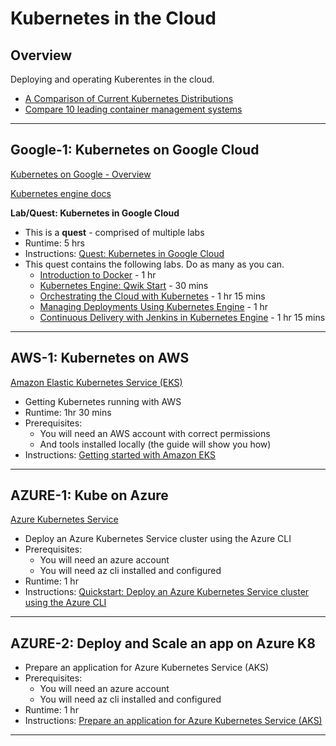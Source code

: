 # Kubernetes in the Cloud

## Overview

Deploying and operating Kuberentes in the cloud.

* [A Comparison of Current Kubernetes Distributions](https://dzone.com/articles/a-comparison-of-current-kubernetes-distributions)
* [Compare 10 leading container management systems](https://www.techtarget.com/searchitoperations/feature/Rounding-up-leading-container-management-software-in-detail)

---

## Google-1: Kubernetes on Google Cloud

[Kubernetes on Google - Overview](https://cloud.google.com/kubernetes-engine/)

[Kubernetes engine docs](https://cloud.google.com/kubernetes-engine/docs)

**Lab/Quest:  Kubernetes in Google Cloud**

* This is a **quest** - comprised of multiple labs
* Runtime: 5 hrs
* Instructions: [Quest: Kubernetes in Google Cloud](https://www.cloudskillsboost.google/quests/29?catalog_rank=%7B%22rank%22%3A1%2C%22num_filters%22%3A0%2C%22has_search%22%3Atrue%7D&search_id=22998566)
* This quest contains the following labs.  Do as many as you can.
    * [Introduction to Docker](https://www.cloudskillsboost.google/focuses/1029?parent=catalog) - 1 hr
    * [Kubernetes Engine: Qwik Start](https://www.cloudskillsboost.google/focuses/878?parent=catalog) - 30 mins
    * [Orchestrating the Cloud with Kubernetes](https://www.cloudskillsboost.google/focuses/557?parent=catalog) - 1 hr 15 mins
    * [Managing Deployments Using Kubernetes Engine](https://www.cloudskillsboost.google/focuses/639?parent=catalog) - 1 hr
    * [Continuous Delivery with Jenkins in Kubernetes Engine](https://www.cloudskillsboost.google/focuses/1104?parent=catalog) - 1 hr 15 mins

---

## AWS-1: Kubernetes on AWS

[Amazon Elastic Kubernetes Service (EKS)](https://aws.amazon.com/eks/)

* Getting Kubernetes running with AWS
* Runtime: 1hr 30 mins
* Prerequisites:
    * You will need an AWS account with correct permissions
    * And tools installed locally (the guide will show you how)
* Instructions: [Getting started with Amazon EKS](https://docs.aws.amazon.com/eks/latest/userguide/getting-started.html)

---

## AZURE-1: Kube on Azure

[Azure Kubernetes Service](https://learn.microsoft.com/en-us/azure/aks/intro-kubernetes)

* Deploy an Azure Kubernetes Service cluster using the Azure CLI
* Prerequisites:
    * You will need an azure account
    * You will need az cli installed and configured
* Runtime: 1 hr
* Instructions: [Quickstart: Deploy an Azure Kubernetes Service cluster using the Azure CLI](https://learn.microsoft.com/en-us/azure/aks/learn/quick-kubernetes-deploy-cli)

---

## AZURE-2: Deploy and Scale an app on Azure K8

* Prepare an application for Azure Kubernetes Service (AKS)
* Prerequisites:
    * You will need an azure account
    * You will need az cli installed and configured
* Runtime: 1 hr
* Instructions: [Prepare an application for Azure Kubernetes Service (AKS)](https://learn.microsoft.com/en-us/azure/aks/tutorial-kubernetes-prepare-app)

---